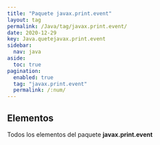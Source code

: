 ```yaml
---
title: "Paquete javax.print.event"
layout: tag
permalink: /Java/tag/javax.print.event/
date: 2020-12-29
key: Java.quetejavax.print.event
sidebar: 
  nav: java
aside: 
  toc: true
pagination: 
  enabled: true
  tag: "javax.print.event"
  permalink: /:num/
---
```


<h2>Elementos</h2>
Todos los elementos del paquete <strong>javax.print.event</strong>
